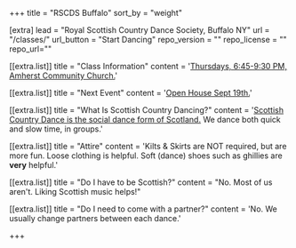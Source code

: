 +++
title = "RSCDS Buffalo"
sort_by = "weight"

[extra]
lead = "Royal Scottish Country Dance Society, Buffalo NY"
url = "/classes/"
url_button = "Start Dancing"
repo_version = ""
repo_license = ""
repo_url=""


[[extra.list]]
title = "Class Information"
content = '<a href="/classes/">Thursdays, 6:45-9:30 PM, Amherst Community Church.</a>'

[[extra.list]]
title = "Next Event"
content = '<a href="/classes/">Open House Sept 19th.</a>'

[[extra.list]]
title = "What Is Scottish Country Dancing?"
content = '<a href="/about_scd/">Scottish Country Dance is the social dance form of Scotland.</a> We dance both quick and slow time, in groups.'

[[extra.list]]
title = "Attire"
content = 'Kilts & Skirts are NOT required, but are more fun. Loose clothing is helpful. Soft (dance) shoes such as ghillies are **very** helpful.'

[[extra.list]]
title = "Do I have to be Scottish?"
content = "No. Most of us aren't. Liking Scottish music helps!"

[[extra.list]]
title = "Do I need to come with a partner?"
content = 'No. We usually change partners between each dance.'

+++

